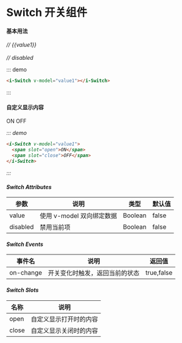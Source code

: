 # Switch 开关组件

#### 基本用法

<div class="demo-block">
  <i-Switch v-model="value1"></i-Switch>  <em>// {{value1}}</em>
  <br>
  <br>
  <i-Switch v-model="value1" disabled></i-Switch>  <em>// disabled</em>
  
</div>

::: demo

```html
<i-Switch v-model="value1"></i-Switch>
```

:::

#### 自定义显示内容

<div class="demo-block">
  <i-Switch v-model="value2">
    <span slot="open">ON</span>
    <span slot="close">OFF</span>
  </i-Switch>
  <em>
</div>

::: demo

```html
<i-Switch v-model="value1">
  <span slot="open">ON</span>
  <span slot="close">OFF</span>
</i-Switch>
```

:::

<script>
export default {
  data(){
    return {
      value1: false,
      value2: true,
      value3: '',
      groupValue: [],
    }
  },
  methods:{
    fn(){
      alert(this.value)
    }
  }
}
</script>

#### Switch Attributes

| 参数     | 说明                      | 类型    | 默认值 |
| -------- | ------------------------- | ------- | ------ |
| value    | 使用 v-model 双向绑定数据 | Boolean | false  |
| disabled | 禁用当前项                | Boolean | false  |

#### Switch Events

| 事件名    | 说明                           | 返回值     |
| --------- | ------------------------------ | ---------- |
| on-change | 开关变化时触发，返回当前的状态 | true,false |

#### Switch Slots

| 名称  | 说明                   |
| ----- | ---------------------- |
| open  | 自定义显示打开时的内容 |
| close | 自定义显示关闭时的内容 |
